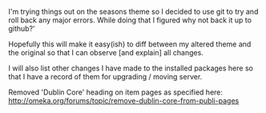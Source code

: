 I'm trying things out on the seasons theme so I decided to use git to try and roll back any major errors. While doing that I figured why not back it up to github?'

Hopefully this will make it easy(ish) to diff between my altered theme and the original so that I can observe [and explain] all changes.

I will also list other changes I have made to the installed packages here so that I have a record of them for upgrading / moving server.

Removed 'Dublin Core' heading on item pages as specified here: http://omeka.org/forums/topic/remove-dublin-core-from-publi-pages

